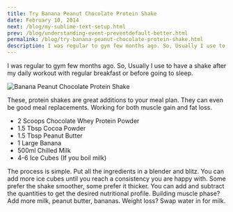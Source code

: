 ```yaml
---
title: Try Banana Peanut Chocolate Protein Shake
date: February 10, 2014
next: /blog/my-sublime-text-setup.html
prev: /blog/understanding-event-preventdefault-better.html
permalink: /blog/try-banana-peanut-chocolate-protein-shake.html
description: I was regular to gym few months ago. So, Usually I use to have a shake after my daily workout with regular breakfast or before going to sleep...
---
```


I was regular to gym few months ago. So, Usually I use to have a shake after my daily workout with regular breakfast or before going to sleep.

![Banana Peanut Chocolate Protein Shake](https://lh4.googleusercontent.com/-0OH-9VbyPzI/UvnDBFcW-jI/AAAAAAAABLI/aGAz1uloaBM/s0-I/protein_shake.jpg#right)

These, protein shakes are great additions to your meal plan. They can even be good meal replacements. Working for both muscle gain and fat loss.

- 2 Scoops Chocolate Whey Protein Powder
- 1.5 Tbsp Cocoa Powder
- 1.5 Tbsp Peanut Butter
- 1 Large Banana
- 500ml Chilled Milk
- 4-6 Ice Cubes (If you boil milk)

The process is simple. Put all the ingredients in a blender and blitz. You can add more ice cubes until you reach a consistency you are happy with. Some prefer the shake smoother, some prefer it thicker. You can add and subtract the quantities to get the desired nutritional profile. Building muscle phase? Add more milk, peanut butter, bananas. Weight loss? Swap water in for milk.

